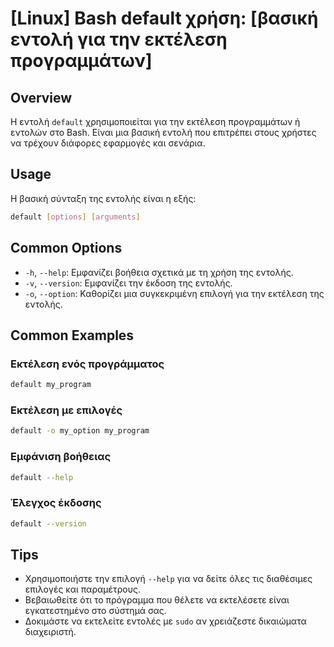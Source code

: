 # [Linux] Bash default χρήση: [βασική εντολή για την εκτέλεση προγραμμάτων]

## Overview
Η εντολή `default` χρησιμοποιείται για την εκτέλεση προγραμμάτων ή εντολών στο Bash. Είναι μια βασική εντολή που επιτρέπει στους χρήστες να τρέχουν διάφορες εφαρμογές και σενάρια.

## Usage
Η βασική σύνταξη της εντολής είναι η εξής:

```bash
default [options] [arguments]
```

## Common Options
- `-h`, `--help`: Εμφανίζει βοήθεια σχετικά με τη χρήση της εντολής.
- `-v`, `--version`: Εμφανίζει την έκδοση της εντολής.
- `-o`, `--option`: Καθορίζει μια συγκεκριμένη επιλογή για την εκτέλεση της εντολής.

## Common Examples
### Εκτέλεση ενός προγράμματος
```bash
default my_program
```

### Εκτέλεση με επιλογές
```bash
default -o my_option my_program
```

### Εμφάνιση βοήθειας
```bash
default --help
```

### Έλεγχος έκδοσης
```bash
default --version
```

## Tips
- Χρησιμοποιήστε την επιλογή `--help` για να δείτε όλες τις διαθέσιμες επιλογές και παραμέτρους.
- Βεβαιωθείτε ότι το πρόγραμμα που θέλετε να εκτελέσετε είναι εγκατεστημένο στο σύστημά σας.
- Δοκιμάστε να εκτελείτε εντολές με `sudo` αν χρειάζεστε δικαιώματα διαχειριστή.